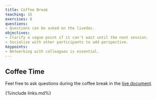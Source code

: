 ```yaml
---
title: Coffee Break
teaching: 15
exercises: 0
questions:
- Questions can be asked on the livedoc.
objectives:  
- Clarify a vague point if it can't wait until the next session.
- Socialize with other participants to add perspective.
keypoints:
- Networking with colleagues is essential.
---
```


## Coffee Time

Feel free to ask questions during the coffee break in the [live document](https://docs.google.com/document/d/1dEn_JrGc9bZmzWzXcWzU1taTy41fQxZD19xGEmz_rrs/edit#heading=h.f0jxtlpw51py).


{%include links.md%} 

